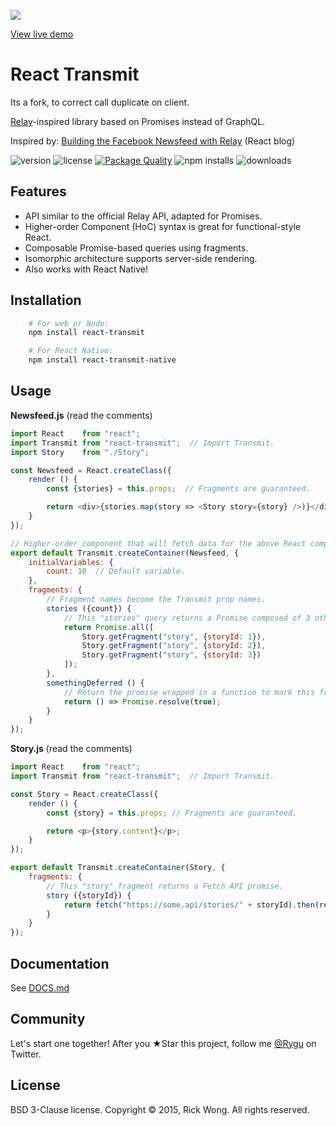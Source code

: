 ![](http://i.imgur.com/X3JE4Ev.png?1)

[View live demo](https://edealer.nl/react-transmit/)

# React Transmit
Its a fork, to correct call duplicate on client.


[Relay](https://facebook.github.io/relay/)-inspired library based on Promises instead of GraphQL.

Inspired by: [Building the Facebook Newsfeed with Relay](http://facebook.github.io/react/blog/2015/03/19/building-the-facebook-news-feed-with-relay.html) (React blog)

![version](https://img.shields.io/npm/v/react-transmit.svg) ![license](https://img.shields.io/npm/l/react-transmit.svg) [![Package Quality](http://npm.packagequality.com/shield/react-transmit.svg)](http://packagequality.com/#?package=react-transmit) ![npm installs](https://img.shields.io/npm/dt/react-transmit.svg) ![downloads](https://img.shields.io/github/downloads/RickWong/react-transmit/latest/total.svg)


## Features

- API similar to the official Relay API, adapted for Promises.
- Higher-order Component (HoC) syntax is great for functional-style React.
- Composable Promise-based queries using fragments.
- Isomorphic architecture supports server-side rendering.
- Also works with React Native!

## Installation

```bash
	# For web or Node:
	npm install react-transmit

	# For React Native:
	npm install react-transmit-native
```

## Usage

**Newsfeed.js** (read the comments)

````js
import React    from "react";
import Transmit from "react-transmit";  // Import Transmit.
import Story    from "./Story";

const Newsfeed = React.createClass({
	render () {
		const {stories} = this.props;  // Fragments are guaranteed.

		return <div>{stories.map(story => <Story story={story} />)}</div>;
	}
});

// Higher-order component that will fetch data for the above React component.
export default Transmit.createContainer(Newsfeed, {
	initialVariables: {
		count: 10  // Default variable.
	},
	fragments: {
		// Fragment names become the Transmit prop names.
		stories ({count}) {
			// This "stories" query returns a Promise composed of 3 other Promises.
			return Promise.all([
				Story.getFragment("story", {storyId: 1}),
				Story.getFragment("story", {storyId: 2}),
				Story.getFragment("story", {storyId: 3})
			]);
		},
		somethingDeferred () {
			// Return the promise wrapped in a function to mark this fragment as non-critical.
			return () => Promise.resolve(true);
		}
	}
});
````
**Story.js** (read the comments)

````js
import React    from "react";
import Transmit from "react-transmit";  // Import Transmit.

const Story = React.createClass({
	render () {
		const {story} = this.props; // Fragments are guaranteed.

		return <p>{story.content}</p>;
	}
});

export default Transmit.createContainer(Story, {
	fragments: {
		// This "story" fragment returns a Fetch API promise.
		story ({storyId}) {
			return fetch("https://some.api/stories/" + storyId).then(res => res.json());
		}
	}
});
````

## Documentation

See [DOCS.md](https://github.com/RickWong/react-transmit/blob/master/DOCS.md)

## Community

Let's start one together! After you ★Star this project, follow me [@Rygu](https://twitter.com/rygu)
on Twitter.

## License

BSD 3-Clause license. Copyright © 2015, Rick Wong. All rights reserved.
